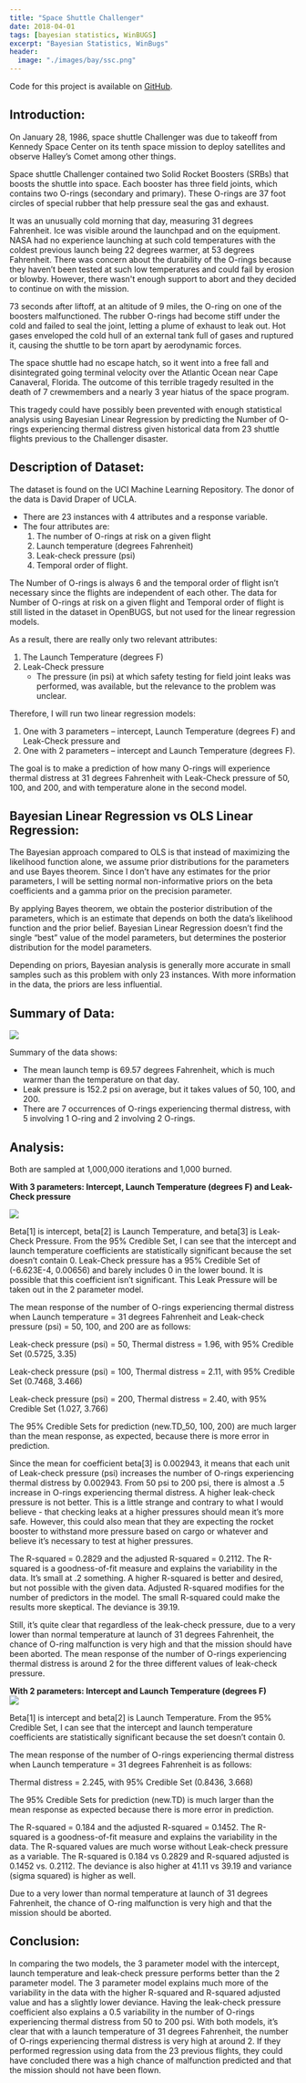```yaml
---
title: "Space Shuttle Challenger"
date: 2018-04-01
tags: [bayesian statistics, WinBUGS]
excerpt: "Bayesian Statistics, WinBugs"
header:
  image: "./images/bay/ssc.png"
---
```


Code for this project is available on [GitHub](https://github.com/jjgong7/Bayesian-Statistics).

## Introduction:  

On January 28, 1986, space shuttle Challenger was due to takeoff from Kennedy Space Center on its tenth space mission to deploy satellites and observe Halley’s Comet among other things.  

Space shuttle Challenger contained two Solid Rocket Boosters (SRBs) that boosts the shuttle into space. Each booster has three field joints, which contains two O-rings (secondary and primary). These O-rings are 37 foot circles of special rubber that help pressure seal the gas and exhaust.  

It was an unusually cold morning that day, measuring 31 degrees Fahrenheit. Ice was visible around the launchpad and on the equipment. NASA had no experience launching at such cold temperatures with the coldest previous launch being 22 degrees warmer, at 53 degrees Fahrenheit. There was concern about the durability of the O-rings because they haven’t been tested at such low temperatures and could fail by erosion or blowby. However, there wasn't enough support to abort and they decided to continue on with the mission.  

73 seconds after liftoff, at an altitude of 9 miles, the O-ring on one of the boosters malfunctioned. The rubber O-rings had become stiff under the cold and failed to seal the joint, letting a plume of exhaust to leak out. Hot gases enveloped the cold hull of an external tank full of gases and ruptured it, causing the shuttle to be torn apart by aerodynamic forces.  

The space shuttle had no escape hatch, so it went into a free fall and disintegrated going terminal velocity over the Atlantic Ocean near Cape Canaveral, Florida. The outcome of this terrible tragedy resulted in the death of 7 crewmembers and a nearly 3 year hiatus of the space program.  

This tragedy could have possibly been prevented with enough statistical analysis using Bayesian Linear Regression by predicting the Number of O-rings experiencing thermal distress given historical data from 23 shuttle flights previous to the Challenger disaster.  

## Description of Dataset:  
The dataset is found on the UCI Machine Learning Repository. The donor of the data is David Draper of UCLA. 

* There are 23 instances with 4 attributes and a response variable. 
* The four attributes are:
    1. The number of O-rings at risk on a given flight
    2. Launch temperature (degrees Fahrenheit)
    3. Leak-check pressure (psi)
    4. Temporal order of flight.  

The Number of O-rings is always 6 and the temporal order of flight isn’t necessary since the flights are independent of each other. The data for Number of O-rings at risk on a given flight and Temporal order of flight is still listed in the dataset in OpenBUGS, but not used for the linear regression models.  

As a result, there are really only two relevant attributes:

1. The Launch Temperature (degrees F)
2. Leak-Check pressure
    * The pressure (in psi) at which safety testing for field joint leaks was performed, was available, but the relevance to the problem was unclear.  

Therefore, I will run two linear regression models: 
1. One with 3 parameters – intercept, Launch Temperature (degrees F) and Leak-Check pressure and 
2. One with 2 parameters – intercept and Launch Temperature (degrees F).  

The goal is to make a prediction of how many O-rings will experience thermal distress at 31 degrees Fahrenheit with Leak-Check pressure of 50, 100, and 200, and with temperature alone in the second model.

## Bayesian Linear Regression vs OLS Linear Regression:  
The Bayesian approach compared to OLS is that instead of maximizing the likelihood function alone, we assume prior distributions for the parameters and use Bayes theorem. Since I don’t have any estimates for the prior parameters, I will be setting normal non-informative priors on the beta coefficients and a gamma prior on the precision parameter.  

By applying Bayes theorem, we obtain the posterior distribution of the parameters, which is an estimate that depends on both the data’s likelihood function and the prior belief. Bayesian Linear Regression doesn’t find the single “best” value of the model parameters, but determines the posterior distribution for the model parameters.  

Depending on priors, Bayesian analysis is generally more accurate in small samples such as this problem with only 23 instances. With more information in the data, the priors are less influential.  

## Summary of Data:  
[ ![](../images/bay/summary.png) ](../images/bay/summary.png)  

Summary of the data shows:
* The mean launch temp is 69.57 degrees Fahrenheit, which is much warmer than the temperature on that day. 
* Leak pressure is 152.2 psi on average, but it takes values of 50, 100, and 200. 
* There are 7 occurrences of O-rings experiencing thermal distress, with 5 involving 1 O-ring and 2 involving 2 O-rings.  

## Analysis:  
Both are sampled at 1,000,000 iterations and 1,000 burned.  

**With 3 parameters: Intercept, Launch Temperature (degrees F) and Leak-Check pressure**  

[ ![](../images/bay/3_param.png) ](../images/bay/3_param.png)  

Beta[1] is intercept, beta[2] is Launch Temperature, and beta[3] is Leak-Check Pressure. From the 95% Credible Set, I can see that the intercept and launch temperature coefficients are statistically significant because the set doesn’t contain 0. Leak-Check pressure has a 95% Credible Set of (-6.623E-4, 0.00656) and barely includes 0 in the lower bound. It is possible that this coefficient isn’t significant. This Leak Pressure will be taken out in the 2 parameter model.  

The mean response of the number of O-rings experiencing thermal distress when Launch temperature = 31 degrees Fahrenheit and Leak-check pressure (psi) = 50, 100, and 200 are as follows:  

Leak-check pressure (psi) = 50, Thermal distress = 1.96, with 95% Credible Set (0.5725, 3.35)  

Leak-check pressure (psi) = 100, Thermal distress = 2.11, with 95% Credible Set (0.7468, 3.466)  

Leak-check pressure (psi) = 200, Thermal distress = 2.40, with 95% Credible Set (1.027, 3.766)  

The 95% Credible Sets for prediction (new.TD_50, 100, 200) are much larger than the mean response, as expected, because there is more error in prediction.  

Since the mean for coefficient beta[3] is 0.002943, it means that each unit of Leak-check pressure (psi) increases the number of O-rings experiencing thermal distress by 0.002943. From 50 psi to 200 psi, there is almost a .5 increase in O-rings experiencing thermal distress. A higher leak-check pressure is not better. This is a little strange and contrary to what I would believe - that checking leaks at a higher pressures should mean it’s more safe. However, this could also mean that they are expecting the rocket booster to withstand more pressure based on cargo or whatever and believe it’s necessary to test at higher pressures.  

The R-squared = 0.2829 and the adjusted R-squared = 0.2112. The R-squared is a goodness-of-fit measure and explains the variability in the data. It’s small at .2 something. A higher R-squared is better and desired, but not possible with the given data. Adjusted R-squared modifies for the number of predictors in the model. The small R-squared could make the results more skeptical. The deviance is 39.19.  

Still, it’s quite clear that regardless of the leak-check pressure, due to a very lower than normal temperature at launch of 31 degrees Fahrenheit, the chance of O-ring malfunction is very high and that the mission should have been aborted. The mean response of the number of O-rings experiencing thermal distress is around 2 for the three different values of leak-check pressure.  

**With 2 parameters: Intercept and Launch Temperature (degrees F)**  
[ ![](../images/bay/2_param.png) ](../images/bay/2_param.png)  

Beta[1] is intercept and beta[2] is Launch Temperature. From the 95% Credible Set, I can see that the intercept and launch temperature coefficients are statistically significant because the set doesn’t contain 0.  

The mean response of the number of O-rings experiencing thermal distress when Launch temperature = 31 degrees Fahrenheit is as follows:  

Thermal distress = 2.245, with 95% Credible Set (0.8436, 3.668)  

The 95% Credible Sets for prediction (new.TD) is much larger than the mean response as expected because there is more error in prediction.  

The R-squared = 0.184 and the adjusted R-squared = 0.1452. The R-squared is a goodness-of-fit measure and explains the variability in the data. The R-squared values are much worse without Leak-check pressure as a variable. The R-squared is 0.184 vs 0.2829 and R-squared adjusted is 0.1452 vs. 0.2112. The deviance is also higher at 41.11 vs 39.19 and variance (sigma squared) is higher as well.  

Due to a very lower than normal temperature at launch of 31 degrees Fahrenheit, the chance of O-ring malfunction is very high and that the mission should be aborted.  

## Conclusion:  
In comparing the two models, the 3 parameter model with the intercept, launch temperature and leak-check pressure performs better than the 2 parameter model. The 3 parameter model explains much more of the variability in the data with the higher R-squared and R-squared adjusted value and has a slightly lower deviance. Having the leak-check pressure coefficient also explains a 0.5 variability in the number of O-rings experiencing thermal distress from 50 to 200 psi. With both models, it’s clear that with a launch temperature of 31 degrees Fahrenheit, the number of O-rings experiencing thermal distress is very high at around 2. If they performed regression using data from the 23 previous flights, they could have concluded there was a high chance of malfunction predicted and that the mission should not have been flown.

